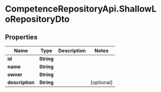 # CompetenceRepositoryApi.ShallowLoRepositoryDto

## Properties
Name | Type | Description | Notes
------------ | ------------- | ------------- | -------------
**id** | **String** |  | 
**name** | **String** |  | 
**owner** | **String** |  | 
**description** | **String** |  | [optional] 
